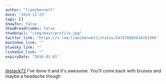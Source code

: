 ```yaml
---
author: "liamjbennett"
date: "2014-12-23"
tags: []
ShowToc: false
ShowBreadCrumbs: false
thumbnail: "/img/main/profile.jpg"
twitter_link: "https://x.com/liamjbennett/status/547478885634703360"
mastodon_link: ""
bluesky_link: ""
linkedin_link: ""
expiryDate: "2016-01-01"
---
```


[@stack72](https://x.com/stack72) I've done it and it's awesome. You'll come back with bruises and maybe a headache though

